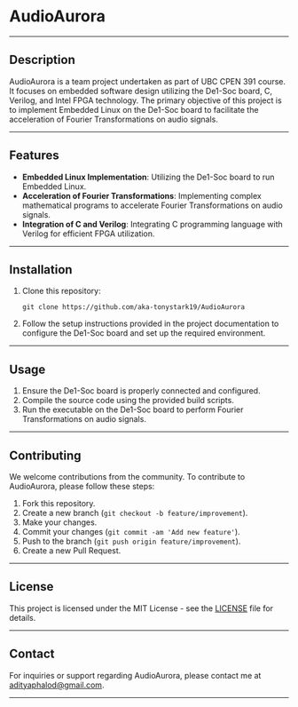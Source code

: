 # AudioAurora

---

## Description

AudioAurora is a team project undertaken as part of UBC CPEN 391 course. It focuses on embedded software design utilizing the De1-Soc board, C, Verilog, and Intel FPGA technology. The primary objective of this project is to implement Embedded Linux on the De1-Soc board to facilitate the acceleration of Fourier Transformations on audio signals.

---

## Features

- **Embedded Linux Implementation**: Utilizing the De1-Soc board to run Embedded Linux.
- **Acceleration of Fourier Transformations**: Implementing complex mathematical programs to accelerate Fourier Transformations on audio signals.
- **Integration of C and Verilog**: Integrating C programming language with Verilog for efficient FPGA utilization.

---

## Installation

1. Clone this repository:

    ```
    git clone https://github.com/aka-tonystark19/AudioAurora
    ```

2. Follow the setup instructions provided in the project documentation to configure the De1-Soc board and set up the required environment.

---

## Usage

1. Ensure the De1-Soc board is properly connected and configured.
2. Compile the source code using the provided build scripts.
3. Run the executable on the De1-Soc board to perform Fourier Transformations on audio signals.

---

## Contributing

We welcome contributions from the community. To contribute to AudioAurora, please follow these steps:

1. Fork this repository.
2. Create a new branch (`git checkout -b feature/improvement`).
3. Make your changes.
4. Commit your changes (`git commit -am 'Add new feature'`).
5. Push to the branch (`git push origin feature/improvement`).
6. Create a new Pull Request.

---

## License

This project is licensed under the MIT License - see the [LICENSE](LICENSE) file for details.

---

## Contact

For inquiries or support regarding AudioAurora, please contact me at [adityaphalod@gmail.com](mailto:adityaphalod@gmail.com).

---
